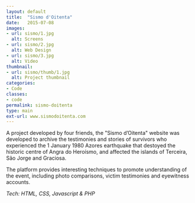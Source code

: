 ```yaml
---
layout: default
title:  "Sismo d'Oitenta"
date:   2015-07-08
images: 
- url: sismo/1.jpg
  alt: Screens
- url: sismo/2.jpg
  alt: Web Design
- url: sismo/3.jpg
  alt: Video
thumbnail:
- url: sismo/thumb/1.jpg
  alt: Project thumbnail
categories:
- Code
classes:
- code
permalink: sismo-doitenta
type: main
ext-url: www.sismodoitenta.com
---
```

A project developed by four friends, the "Sismo d’Oitenta" website was developed to archive the testimonies and stories of survivors who experienced the 1 January 1980 Azores earthquake that destoyed the historic centre of Angra do Heroísmo, and affected the islands of Terceira, São Jorge and Graciosa. 

The platform provides interesting techniques to promote understanding of the event, including photo comparisons, victim testimonies and eyewitness accounts.

*Tech: HTML, CSS, Javascript & PHP*